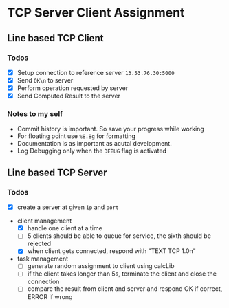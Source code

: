 # TCP Server Client Assignment

## Line based TCP Client

### Todos
- [x] Setup connection to reference server `13.53.76.30:5000`  
- [x] Send `OK\n` to server
- [x] Perform operation requested by server
- [x] Send Computed Result to the server

### Notes to my self
- Commit history is important. So save your progress while working
- For floating point use `%8.8g` for formatting
- Documentation is as important as acutal development.
- Log Debugging only when the `DEBUG` flag is activated

## Line based TCP Server

### Todos
- [x] create a server at given `ip` and `port`
- client management
    - [x] handle one client at a time
    - [ ] 5 clients should be able to queue for service, the sixth should be rejected
    - [x] when client gets connected, respond with "TEXT TCP 1.0n"
- task management
    - [ ] generate random assignment to client using calcLib
    - [ ] if the client takes longer than 5s, terminate the client and close the connection
    - [ ] compare the result from client and server and respond OK if correct, ERROR if wrong